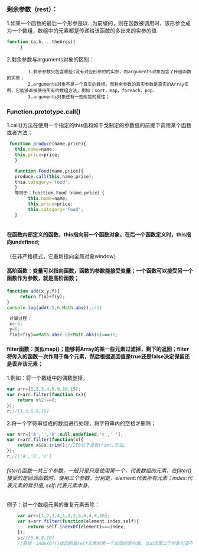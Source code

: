 ### 剩余参数（rest）：
1.如果一个函数的最后一个形参是以...为前缀的，则在函数被调用时，该形参会成为一个数组，数组中的元素都是传递给该函数的多出来的实参的值
    
   ```js
   function (a,b,...theArgs){
        }
   ```
    
   2.剩余参数与arguments对象的区别：

            1.剩余参数只包含哪些1没有对应形参的的实参，而arguments对象包含了传给函数的实参；
            2.arguments对象不是一个真实的数组，而剩余参数的真实参数是真实的Array实例，它能够直接使用所有的数组方法，例如：sort，map，foreach，pop.
            3.arguments对象还有一些附加的属性；

### Function.prototype.call()

   1.call()方法在使用一个指定的this值和如干戈制定的参数值的前提下调用某个函数或者方法；
   
```js
 function produce(name,price){
   this.name=name;
   this.price=price;
   }

   function Food(name,price){
   produce.call(this,name,price);
   thia.category='food';
   }
   等同于：function Food（name,price）{
        this.name=name;
        this.price=price;
        this.category='food';
   }
  
```

#### 在函数内部定义的函数，this指向前一个函数对象，在后一个函数定义时，this指向undefined;
（在非严格模式，它重新指向全局对象window）


#### 高阶函数：变量可以指向函数，函数的参数能接受变量；一个函数可以接受另一个函数作为参数，就是高阶函数；

   ```js
   function add(x,y,f){
        return f(x)+f(y);
   }
   console.log(add(-5,6,Math.abs));//11

    计算过程：
    x=-5;
    y=6;
    f(x)+f(y)=>Math.abs(-5)+Math.abs(6)==>11;
   ```
   
#### filter函数：类似map()；能够将Array的某一些元素过滤掉，剩下的返回；filter将传入的函数一次作用于每个元素，然后根据返回值是true还是false决定保留还是丢弃该元素；
1.例如：将一个数组中的偶数删掉，

```js
var arr=[1,2,3,4,5,9,10,15];
var r=arr.filter(function (x){
    return x%2!==0;
});
r;//[1,3,5,9,15]
```
2.将一个字符串组成的数组进行处理，将字符串内的空格才删除；

```js
var arr=['A','','B',null,undefined,'c',' '];
var r=arr.filter(function(x){
    return x&&x.trim();//IE9以下没有trim()方法;
});
r;//['A','B','c']
```
###### filter()函数一共三个参数，一般只是只是使用第一个，代表数组的元素，在filter()接受的是回调函数时，使用三个参数，分别是，element:代表所有元素；index:代表元素的索引值; self:代表元素本身，

例子：讲一个数组元素的重复元素去除：

```js
    var arr=[1,2,3,4,1,2,3,5,6,4,8,10];
    var s=arr.filter(function(element,index,self){
        return self.indexOf(element)===index;
    });
    s;//[5,6,8,10]
    //原理：indexOf()返回的是self元素的第一个出现的索引值，当出现第二个时索引值不相等,filter()函数将其过滤；
```





